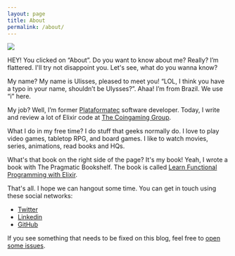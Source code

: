 ```yaml
---
layout: page
title: About
permalink: /about/
---
```


<img src="http://www.gravatar.com/avatar/50e713934ed341675bf1fa73127ec260?s=250" class="about-profile-img">

HEY! You clicked on “About”. Do you want to know about me? Really? I’m flattered. I'll try not disappoint you. Let's see, what do you wanna know?

My name? My name is Ulisses, pleased to meet you! “LOL, I think you have a typo in your name, shouldn’t be Ulysses?”. Ahaa! I’m from Brazil. We use “i” here.

My job? Well, I’m former [Plataformatec][plataformatec] software developer. Today, I
write and review a lot of Elixir code at [The Coingaming Group][coingaming].

What I do in my free time? I do stuff that geeks normally do. I love to play video games, tabletop RPG, and board games. I like to watch movies, series, animations, read books and HQs.

What's that book on the right side of the page? It's my book! Yeah, I wrote a book with The Pragmatic Bookshelf. The book is called [Learn Functional Programming with Elixir][book].

That's all. I hope we can hangout some time. You can get in touch using these social networks:

* [Twitter][ua-twitter]
* [Linkedin][ua-linkedin]
* [GitHub][ua-github]

If you see something that needs to be fixed on this blog, feel free to [open
some issues][repo-issues].

[coingaming]: https://coingaming.io/
[plataformatec]: http://www.plataformatec.com.br
[book]: https://pragprog.com/book/cdc-elixir/learn-functional-programming-with-elixir
[ua-twitter]: http://twitter.com/ulissesalmeida
[ua-linkedin]: https://www.linkedin.com/in/ulissesalmeida
[ua-github]: https://github.com/ulissesalmeida
[repo-issues]: https://github.com/ulissesalmeida/ulissesalmeida.github.io/issues
